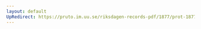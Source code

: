 ```yaml
---
layout: default
UpRedirect: https://pruto.im.uu.se/riksdagen-records-pdf/1877/prot-1877--fk--017/prot-1877--fk--017_003.pdf
---
```


